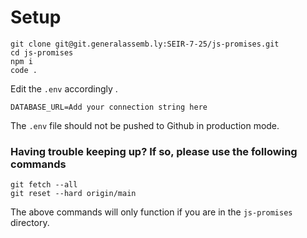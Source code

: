 # Setup

```
git clone git@git.generalassemb.ly:SEIR-7-25/js-promises.git
cd js-promises
npm i
code .
```

Edit the `.env` accordingly .

```
DATABASE_URL=Add your connection string here
```

The `.env` file should not be pushed to Github in production mode.


### Having trouble keeping up? If so, please use the following commands

```
git fetch --all
git reset --hard origin/main
```

The above commands will only function if you are in the `js-promises` directory.
